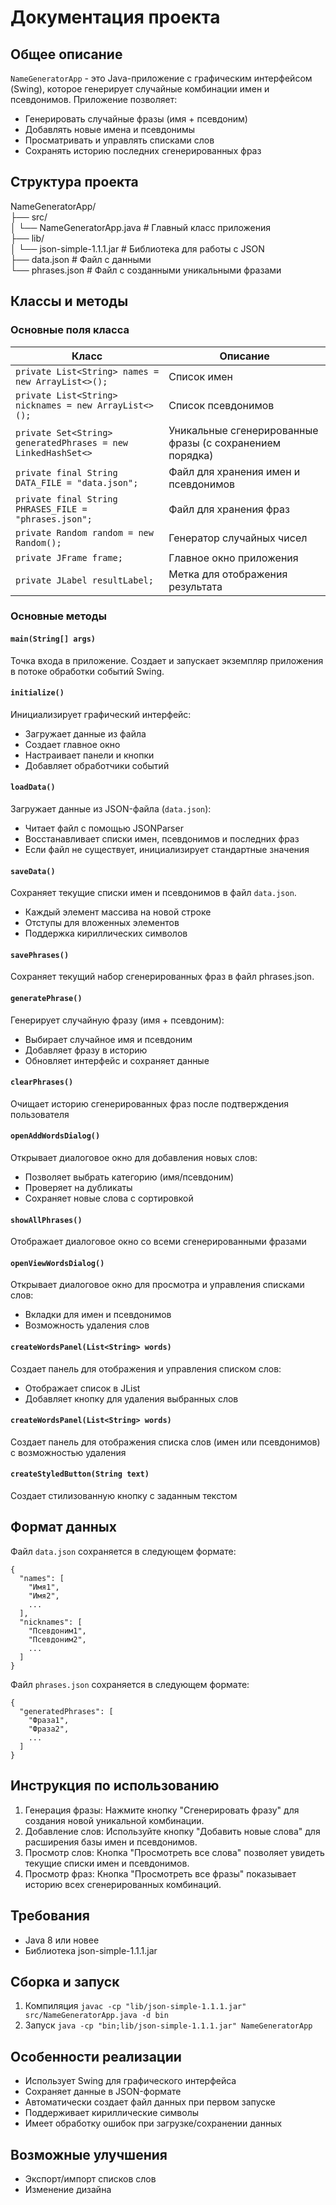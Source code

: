 # Документация проекта

## Общее описание 
`NameGeneratorApp` - это Java-приложение с графическим интерфейсом (Swing), которое генерирует случайные комбинации имен и псевдонимов. Приложение позволяет:
- Генерировать случайные фразы (имя + псевдоним)
- Добавлять новые имена и псевдонимы
- Просматривать и управлять списками слов
- Сохранять историю последних сгенерированных фраз

## Структура проекта
NameGeneratorApp/ </br>
├── src/ </br>
│   └── NameGeneratorApp.java  # Главный класс приложения </br>
├── lib/ </br>
│   └── json-simple-1.1.1.jar  # Библиотека для работы с JSON </br>
├── data.json # Файл с данными </br>
└── phrases.json # Файл с созданными уникальными фразами

## Классы и методы
### Основные поля класса
|Класс|Описание|
|---|---|
|`private List<String> names = new ArrayList<>();`|Список имен|
|`private List<String> nicknames = new ArrayList<>();`|Список псевдонимов|
|`private Set<String> generatedPhrases = new LinkedHashSet<>`|Уникальные сгенерированные фразы (с сохранением порядка)|
|`private final String DATA_FILE = "data.json";`|Файл для хранения имен и псевдонимов|
|`private final String PHRASES_FILE = "phrases.json";`|Файл для хранения фраз|
|`private Random random = new Random();`|Генератор случайных чисел|
|`private JFrame frame;`|Главное окно приложения|
|`private JLabel resultLabel;`|Метка для отображения результата|

### Основные методы
#### ```main(String[] args)```
Точка входа в приложение. Создает и запускает экземпляр приложения в потоке обработки событий Swing.
#### ```initialize()```
Инициализирует графический интерфейс:
- Загружает данные из файла
- Создает главное окно
- Настраивает панели и кнопки
- Добавляет обработчики событий
#### ```loadData()```
Загружает данные из JSON-файла (```data.json```):
- Читает файл с помощью JSONParser
- Восстанавливает списки имен, псевдонимов и последних фраз
- Если файл не существует, инициализирует стандартные значения
#### ```saveData()```
Сохраняет текущие списки имен и псевдонимов в файл ```data.json```.
- Каждый элемент массива на новой строке
- Отступы для вложенных элементов
- Поддержка кириллических символов
#### ```savePhrases()```
Сохраняет текущий набор сгенерированных фраз в файл phrases.json.
#### ```generatePhrase()```
Генерирует случайную фразу (имя + псевдоним):
- Выбирает случайное имя и псевдоним
- Добавляет фразу в историю 
- Обновляет интерфейс и сохраняет данные
#### ```clearPhrases()```
Очищает историю сгенерированных фраз после подтверждения пользователя
#### ```openAddWordsDialog()```
Открывает диалоговое окно для добавления новых слов:
- Позволяет выбрать категорию (имя/псевдоним)
- Проверяет на дубликаты
- Сохраняет новые слова с сортировкой 
#### ```showAllPhrases()```
Отображает диалоговое окно со всеми сгенерированными фразами
#### ```openViewWordsDialog()```
Открывает диалоговое окно для просмотра и управления списками слов:
- Вкладки для имен и псевдонимов
- Возможность удаления слов
#### ```createWordsPanel(List<String> words)```
Создает панель для отображения и управления списком слов:
- Отображает список в JList
- Добавляет кнопку для удаления выбранных слов
#### ```createWordsPanel(List<String> words)```
Создает панель для отображения списка слов (имен или псевдонимов) с возможностью удаления
#### ```createStyledButton(String text)```
Создает стилизованную кнопку с заданным текстом

## Формат данных
Файл ```data.json``` сохраняется в следующем формате: </br>
```
{
  "names": [
    "Имя1",
    "Имя2",
    ...
  ],
  "nicknames": [
    "Псевдоним1",
    "Псевдоним2",
    ...
  ]
}
```
Файл ```phrases.json``` сохраняется в следующем формате: </br>
```
{
  "generatedPhrases": [
    "Фраза1",
    "Фраза2",
    ...
  ]
}
```

## Инструкция по использованию
1. Генерация фразы: Нажмите кнопку "Сгенерировать фразу" для создания новой уникальной комбинации.
2. Добавление слов: Используйте кнопку "Добавить новые слова" для расширения базы имен и псевдонимов.
3. Просмотр слов: Кнопка "Просмотреть все слова" позволяет увидеть текущие списки имен и псевдонимов.
4. Просмотр фраз: Кнопка "Просмотреть все фразы" показывает историю всех сгенерированных комбинаций.

## Требования
- Java 8 или новее
- Библиотека json-simple-1.1.1.jar

## Сборка и запуск
1. Компиляция
``` javac -cp "lib/json-simple-1.1.1.jar" src/NameGeneratorApp.java -d bin ```
2. Запуск
``` java -cp "bin;lib/json-simple-1.1.1.jar" NameGeneratorApp ```

## Особенности реализации
- Использует Swing для графического интерфейса
- Сохраняет данные в JSON-формате
- Автоматически создает файл данных при первом запуске
- Поддерживает кириллические символы
- Имеет обработку ошибок при загрузке/сохранении данных

## Возможные улучшения
- Экспорт/импорт списков слов
- Изменение дизайна
